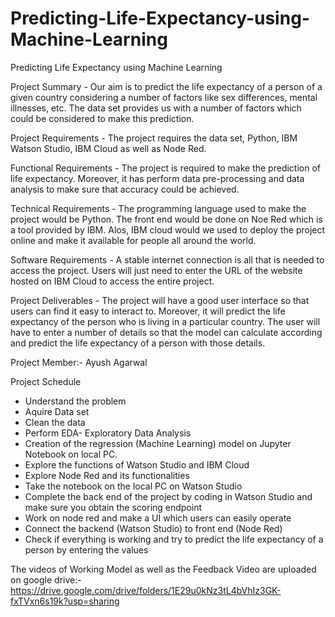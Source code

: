 # Predicting-Life-Expectancy-using-Machine-Learning
Predicting Life Expectancy using Machine Learning


Project Summary -
Our aim is to predict the life expectancy of a person of a given country considering a number of factors like sex differences, mental illnesses, etc. The data set provides us with a number of factors which could be considered to make this prediction.
 
Project Requirements - 
The project requires the data set, Python, IBM Watson Studio, IBM Cloud as well as Node Red.
 
Functional Requirements - 
The project is required to make the prediction of life expectancy. Moreover, it has perform data pre-processing and data analysis to make sure that accuracy could be achieved. 
 
Technical Requirements - 
The programming language used to make the project would be Python. The front end would be done on Noe Red which is a tool provided by IBM. Alos, IBM cloud would we used to deploy the project online and make it available for people all around the world.
 
Software Requirements - 
A stable internet connection is all that is needed to access the project. Users will just need to enter the URL of the website hosted on IBM Cloud to access the entire project.
 
Project Deliverables - 
The project will have a good user interface so that users can find it easy to interact to. Moreover, it will predict the life expectancy of the person who is living in a particular country. The user will have to enter a number of details so that the model can calculate according and predict the life expectancy of a person with those details.

Project Member:- Ayush Agarwal
 
Project Schedule
- Understand the problem
- Aquire Data set
- Clean the data 
- Perform EDA- Exploratory Data Analysis
- Creation of the regression (Machine Learning) model on Jupyter Notebook on local PC.
- Explore the functions of Watson Studio and IBM Cloud
- Explore Node Red and its functionalities
- Take the notebook on the local PC on Watson Studio
- Complete the back end of the project by coding in Watson Studio and make sure you obtain the scoring endpoint
- Work on node red and make a UI which users can easily operate
- Connect the backend (Watson Studio) to front end (Node Red)
- Check if everything is working and try to predict the life expectancy of a person by entering the values


The videos of Working Model as well as the Feedback Video are uploaded on google drive:- https://drive.google.com/drive/folders/1E29u0kNz3tL4bVhIz3GK-fxTVxn6s19k?usp=sharing
